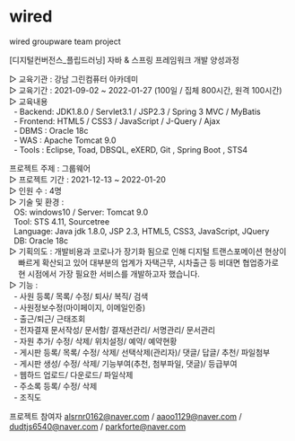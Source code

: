 # wired
wired groupware team project

[디지털컨버전스_플립드러닝] 자바 & 스프링 프레임워크 개발 양성과정

▷ 교육기관 : 강남 그린컴퓨터 아카데미 <br>
▷ 교육기간 : 2021-09-02 ~ 2022-01-27 (100일 / 집체 800시간, 원격 100시간) <br>
▷ 교육내용 <br>
&nbsp; - Backend: JDK1.8.0 / Servlet3.1 / JSP2.3 / Spring 3 MVC / MyBatis <br>
&nbsp; - Frontend: HTML5 / CSS3 / JavaScript / J-Query / Ajax <br>
&nbsp; - DBMS : Oracle 18c <br>
&nbsp; - WAS : Apache Tomcat 9.0 <br>
&nbsp; - Tools : Eclipse, Toad, DBSQL, eXERD, Git , Spring Boot , STS4 <br>

프로젝트 주제 : 그룹웨어 <br>
▷ 프로젝트 기간 : 2021-12-13 ~ 2022-01-20 <br>
▷ 인원 수 : 4명 <br>
▷ 기술 및 환경 : <br>
&nbsp; OS: windows10 / Server: Tomcat 9.0 <br> 
&nbsp; Tool: STS 4.11, Sourcetree <br>
&nbsp; Language: Java jdk 1.8.0, JSP 2.3, HTML5, CSS3, JavaScript, JQuery <br> 
&nbsp; DB: Oracle 18c <br>
▷ 기획의도 : 개발비용과 코로나가 장기화 됨으로 인해 디지털 트랜스포메이션 현상이 <br> 
&nbsp;&nbsp;&nbsp; 빠르게 확산되고 있어 대부분의 업계가 자택근무, 시차출근 등 비대면 협업증가로 <br>
&nbsp;&nbsp;&nbsp; 현 시점에서 가장 필요한 서비스를 개발하고자 했습니다. <br>
▷ 기능 : <br> 
&nbsp; - 사원 등록/ 목록/ 수정/ 퇴사/ 복직/ 검색 <br>
&nbsp; - 사원정보수정(마이페이지, 이메일인증) <br>
&nbsp; - 출근/퇴근/ 근태조회 <br>
&nbsp; - 전자결재 문서작성/ 문서함/ 결재선관리/ 서명관리/ 문서관리 <br>
&nbsp; - 자원 추가/ 수정/ 삭제/ 위치설정/ 예약/ 예약현황 <br>
&nbsp; - 게시판 등록/ 목록/ 수정/ 삭제/ 선택삭제(관리자)/ 댓글/ 답글/ 추천/ 파일첨부 <br>
&nbsp; - 게시판 생성/ 수정/ 삭제/ 기능부여(추천, 첨부파일, 댓글)/ 등급부여 <br>
&nbsp; - 웹하드 업로드/ 다운로드/ 파일삭제 <br>
&nbsp; - 주소록 등록/ 수정/ 삭제 <br>
&nbsp; - 조직도 <br>


프로젝트 참여자
alsrnr0162@naver.com /
aaoo1129@naver.com /
dudtjs6540@naver.com /
parkforte@naver.com

